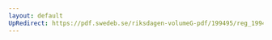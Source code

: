 ```yaml
---
layout: default
UpRedirect: https://pdf.swedeb.se/riksdagen-volumeG-pdf/199495/reg_199495/reg_199495_0490.pdf
---
```

